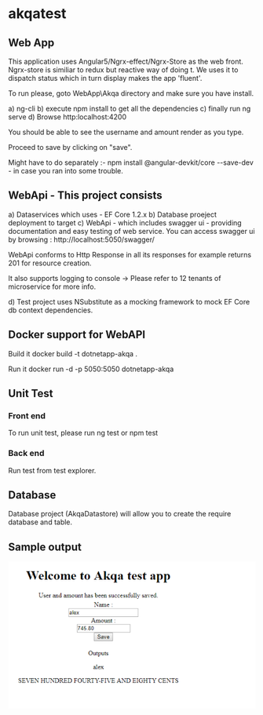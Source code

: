 # akqatest

## Web App ## 

This application uses Angular5/Ngrx-effect/Ngrx-Store as the web front. Ngrx-store is similiar to redux but reactive way of doing t. We uses it to dispatch status which in turn display makes the app 'fluent'. 

To run please, goto WebApp\Akqa directory and make sure you have install.

a) ng-cli 
b) execute npm install to get all the dependencies
c) finally run ng serve 
d) Browse  http:localhost:4200

You should be able to see the username and amount render as you type. 

Proceed to save by clicking on "save". 

Might have to do separately :- npm install @angular-devkit/core --save-dev - in case you ran into some trouble. 



## WebApi - This project consists ##

a) Dataservices which uses - EF Core 1.2.x 
b) Database proeject deployment to target 
c) WebApi - which includes swagger ui - providing documentation and easy testing of web service. You can access swagger ui by browsing : http://localhost:5050/swagger/

WebApi conforms to Http Response in all its responses for example returns 201 for resource creation. 

It also supports logging to console -> Please refer to 12 tenants of microservice for more info. 

d) Test project uses NSubstitute as a mocking framework to mock EF Core db context dependencies. 

## Docker support for WebAPI ##

Build it 
docker build -t dotnetapp-akqa  .

Run it
docker run -d -p 5050:5050 dotnetapp-akqa


## Unit Test ##
### Front end ### 
To run unit test, please run ng test or npm test 

### Back end ###
Run test from test explorer. 


## Database ## 
Database project (AkqaDatastore) will allow you to create the require database and table. 

## Sample output ## 

![alt text](https://github.com/appcoreopc/akqatest/blob/master/sample_akqa.png)



